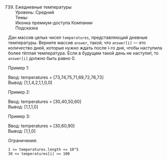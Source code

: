 739. Ежедневные температуры  
     Уровень: Средний  
     Темы:  
     Иконка премиум-доступа Компании  
     Подсказка

Дан массив целых чисел `temperatures`, представляющий дневные температуры. Верните массив `answer`, такой, что `answer[i]` 
— это количество дней, которые нужно ждать после i-го дня, чтобы наступила более тёплая температура. Если в будущем такой 
день не наступит, то `answer[i]` должно быть равно 0.

Пример 1:

Ввод: temperatures = [73,74,75,71,69,72,76,73]  
Вывод: [1,1,4,2,1,1,0,0]

Пример 2:

Ввод: temperatures = [30,40,50,60]  
Вывод: [1,1,1,0]

Пример 3:

Ввод: temperatures = [30,60,90]  
Вывод: [1,1,0]

Ограничения:

    1 <= temperatures.length <= 10^5  
    30 <= temperatures[i] <= 100